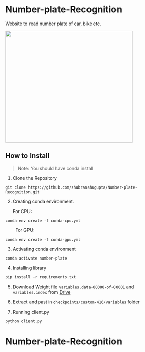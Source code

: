 # Number-plate-Recognition
Website to read number plate of car, bike etc.

<img src="https://github.com/shubranshugupta/Number-plate-Recognition/blob/main/Client_static/image/My%20Video.gif" width="400" height="350"/>

## How to Install

> Note: You should have conda install

1. Clone the Repository

``
git clone https://github.com/shubranshugupta/Number-plate-Recognition.git
``

2. Creating conda environment.

    For CPU:

``
conda env create -f conda-cpu.yml
`` <br>

&ensp;&ensp;&ensp;&ensp; For GPU:

``
conda env create -f conda-gpu.yml
``

3. Activating conda environment

``
conda activate number-plate
``

4. Installing library

``
pip install -r requirements.txt
``

5. Download Weight file `variables.data-00000-of-00001` and `variables.index` from <a href='https://drive.google.com/drive/folders/1-1qgUIMvZ9SD56Y8_TQYiC076ppYuYcv?usp=sharing'>Drive</a>

6. Extract and past in `checkpoints/custom-416/variables` folder

7. Running client.py

``
python client.py
``
# Number-plate-Recognition
